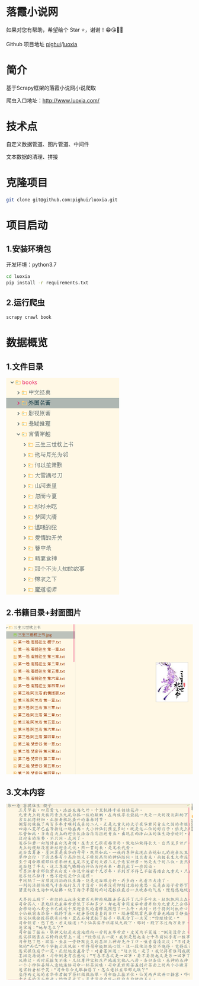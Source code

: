 # 落霞小说网

如果对您有帮助，希望给个 Star ⭐，谢谢！😁😘🎁🎉

Github 项目地址 [pighui](https://github.com/pighui)/[luoxia](https://github.com/pighui/luoxia)

# 简介

基于Scrapy框架的落霞小说网小说爬取

爬虫入口地址：<http://www.luoxia.com/>

# 技术点

自定义数据管道、图片管道、中间件

文本数据的清理、拼接

# 克隆项目

```bash
git clone git@github.com:pighui/luoxia.git
```

# 项目启动

## 1.安装环境包

开发环境：python3.7

```bash
cd luoxia
pip install -r requirements.txt
```

## 2.运行爬虫

```bash
scrapy crawl book
```

# 数据概览

## 1.文件目录

![](imgs/book.png)

## 2.书籍目录+封面图片

![](imgs/pic.png)

## 3.文本内容

![](imgs/text.png)